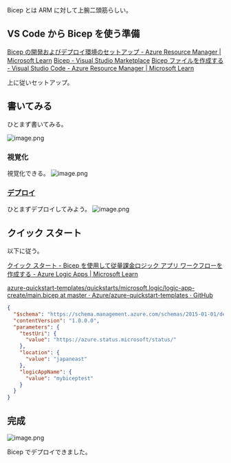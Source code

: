 Bicep とは ARM に対して上腕二頭筋らしい。

## VS Code から Bicep を使う準備

[Bicep の開発およびデプロイ環境のセットアップ - Azure Resource Manager | Microsoft Learn](https://learn.microsoft.com/ja-jp/azure/azure-resource-manager/bicep/install)
[Bicep - Visual Studio Marketplace](https://marketplace.visualstudio.com/items?itemName=ms-azuretools.vscode-bicep)
[Bicep ファイルを作成する - Visual Studio Code - Azure Resource Manager | Microsoft Learn](https://learn.microsoft.com/ja-jp/azure/azure-resource-manager/bicep/quickstart-create-bicep-use-visual-studio-code?tabs=CLI)

上に従いセットアップ。

## 書いてみる
ひとまず書いてみる。

![image.png](https://qiita-image-store.s3.ap-northeast-1.amazonaws.com/0/93824/4bc192e5-868f-490f-84dd-95ab40e0b634.png)

### 視覚化

視覚化できる。
![image.png](https://qiita-image-store.s3.ap-northeast-1.amazonaws.com/0/93824/6ee02945-12ab-c71f-d889-8be899dd3647.png)

### [デプロイ](https://learn.microsoft.com/ja-jp/azure/azure-resource-manager/bicep/quickstart-create-bicep-use-visual-studio-code?tabs=CLI#deploy-the-bicep-file)

ひとまずデプロイしてみよう。
![image.png](https://qiita-image-store.s3.ap-northeast-1.amazonaws.com/0/93824/5d9c0359-df87-f4fa-d118-b0e146052c89.png)

## クイック スタート

以下に従う。

[クイック スタート - Bicep を使用して従量課金ロジック アプリ ワークフローを作成する - Azure Logic Apps | Microsoft Learn](https://learn.microsoft.com/ja-jp/azure/logic-apps/quickstart-create-deploy-bicep?tabs=CLI)

[azure-quickstart-templates/quickstarts/microsoft.logic/logic-app-create/main.bicep at master · Azure/azure-quickstart-templates · GitHub](https://github.com/Azure/azure-quickstart-templates/blob/master/quickstarts/microsoft.logic/logic-app-create/main.bicep)


```main.parameter.json
{
  "$schema": "https://schema.management.azure.com/schemas/2015-01-01/deploymentParameters.json#",
  "contentVersion": "1.0.0.0",
  "parameters": {
    "testUri": {
      "value": "https://azure.status.microsoft/status/"
    },
    "location": {
      "value": "japaneast"
    },
    "logicAppName": {
      "value": "mybiceptest"
    }
  }
}
```

## 完成

![image.png](https://qiita-image-store.s3.ap-northeast-1.amazonaws.com/0/93824/d5154bb1-65f9-9d43-f67e-38c066f2e0c7.png)

Bicep でデプロイできました。
